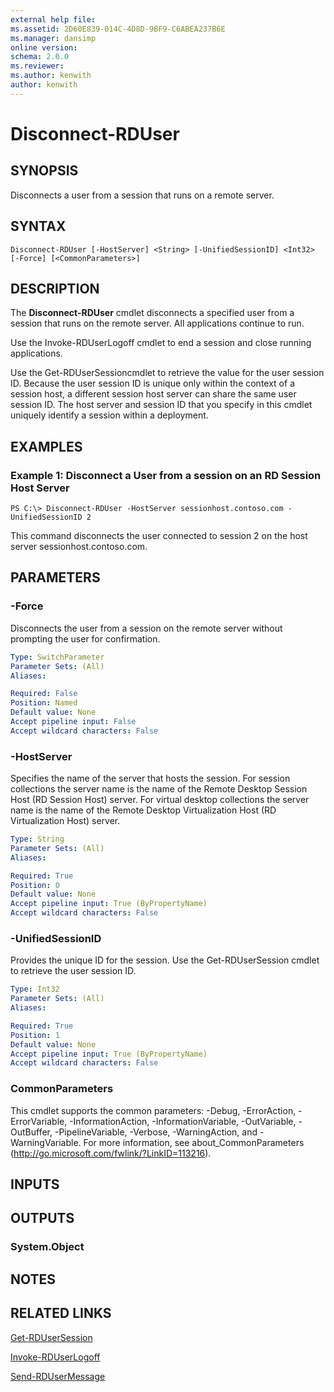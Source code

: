 ```yaml
---
external help file: 
ms.assetid: 2D60E839-014C-4D8D-9BF9-C6ABEA237B6E
ms.manager: dansimp
online version: 
schema: 2.0.0
ms.reviewer:
ms.author: kenwith
author: kenwith
---
```


# Disconnect-RDUser

## SYNOPSIS
Disconnects a user from a session that runs on a remote server.

## SYNTAX

```
Disconnect-RDUser [-HostServer] <String> [-UnifiedSessionID] <Int32> [-Force] [<CommonParameters>]
```

## DESCRIPTION
The **Disconnect-RDUser** cmdlet disconnects a specified user from a session that runs on the remote server.
All applications continue to run.

Use the Invoke-RDUserLogoff cmdlet to end a session and close running applications.

Use the Get-RDUserSessioncmdlet to retrieve the value for the user session ID.
Because the user session ID is unique only within the context of a session host, a different session host server can share the same user session ID.
The host server and session ID that you specify in this cmdlet uniquely identify a session within a deployment.

## EXAMPLES

### Example 1: Disconnect a User from a session on an RD Session Host Server
```
PS C:\> Disconnect-RDUser -HostServer sessionhost.contoso.com -UnifiedSessionID 2
```

This command disconnects the user connected to session 2 on the host server sessionhost.contoso.com.

## PARAMETERS

### -Force
Disconnects the user from a session on the remote server without prompting the user for confirmation.

```yaml
Type: SwitchParameter
Parameter Sets: (All)
Aliases: 

Required: False
Position: Named
Default value: None
Accept pipeline input: False
Accept wildcard characters: False
```

### -HostServer
Specifies the name of the server that hosts the session.
For session collections the server name is the name of the Remote Desktop Session Host (RD Session Host) server.
For virtual desktop collections the server name is the name of the Remote Desktop Virtualization Host (RD Virtualization Host) server.

```yaml
Type: String
Parameter Sets: (All)
Aliases: 

Required: True
Position: 0
Default value: None
Accept pipeline input: True (ByPropertyName)
Accept wildcard characters: False
```

### -UnifiedSessionID
Provides the unique ID for the session.
Use the Get-RDUserSession cmdlet to retrieve the user session ID.

```yaml
Type: Int32
Parameter Sets: (All)
Aliases: 

Required: True
Position: 1
Default value: None
Accept pipeline input: True (ByPropertyName)
Accept wildcard characters: False
```

### CommonParameters
This cmdlet supports the common parameters: -Debug, -ErrorAction, -ErrorVariable, -InformationAction, -InformationVariable, -OutVariable, -OutBuffer, -PipelineVariable, -Verbose, -WarningAction, and -WarningVariable. For more information, see about_CommonParameters (http://go.microsoft.com/fwlink/?LinkID=113216).

## INPUTS

## OUTPUTS

### System.Object

## NOTES

## RELATED LINKS

[Get-RDUserSession](./Get-RDUserSession.md)

[Invoke-RDUserLogoff](./Invoke-RDUserLogoff.md)

[Send-RDUserMessage](./Send-RDUserMessage.md)

